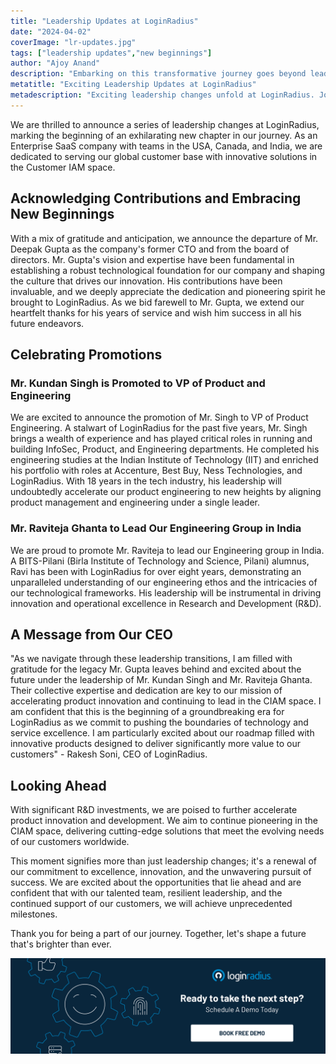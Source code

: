 ```yaml
---
title: "Leadership Updates at LoginRadius"
date: "2024-04-02"
coverImage: "lr-updates.jpg"
tags: ["leadership updates","new beginnings"]
author: "Ajoy Anand"
description: "Embarking on this transformative journey goes beyond leadership shifts—it's a renewal of our commitment to excellence, innovation, and the unwavering pursuit of success. We are excited about the opportunities that lie ahead."
metatitle: "Exciting Leadership Updates at LoginRadius"
metadescription: "Exciting leadership changes unfold at LoginRadius. Join us, a leading Enterprise SaaS company, as we continue pioneering CIAM across the USA, Canada, and India."
---
```

We are thrilled to announce a series of leadership changes at LoginRadius, marking the beginning of an exhilarating new chapter in our journey. As an Enterprise SaaS company with teams in the USA, Canada, and India, we are dedicated to serving our global customer base with innovative solutions in the Customer IAM space.

## Acknowledging Contributions and Embracing New Beginnings

With a mix of gratitude and anticipation, we announce the departure of Mr. Deepak Gupta as the company's former CTO and from the board of directors. Mr. Gupta's vision and expertise have been fundamental in establishing a robust technological foundation for our company and shaping the culture that drives our innovation. His contributions have been invaluable, and we deeply appreciate the dedication and pioneering spirit he brought to LoginRadius. As we bid farewell to Mr. Gupta, we extend our heartfelt thanks for his years of service and wish him success in all his future endeavors.

## Celebrating Promotions

### **Mr. Kundan Singh is Promoted  to VP of Product and Engineering**

We are excited to announce the promotion of Mr. Singh to VP of Product Engineering. A stalwart of LoginRadius for the past five years, Mr. Singh brings a wealth of experience and has played critical roles in running and building InfoSec, Product, and Engineering departments. He completed his engineering studies at the Indian Institute of Technology (IIT) and enriched his portfolio with roles at Accenture, Best Buy, Ness Technologies, and LoginRadius. With 18 years in the tech industry, his leadership will undoubtedly accelerate our product engineering to new heights by aligning product management and engineering under a single leader.

### **Mr. Raviteja Ghanta to Lead Our Engineering Group in India**

We are proud to promote Mr. Raviteja to lead our Engineering group in India. A BITS-Pilani (Birla Institute of Technology and Science, Pilani) alumnus, Ravi has been with LoginRadius for over eight years, demonstrating an unparalleled understanding of our engineering ethos and the intricacies of our technological frameworks. His leadership will be instrumental in driving innovation and operational excellence in Research and Development (R&D).

## A Message from Our CEO

"As we navigate through these leadership transitions, I am filled with gratitude for the legacy Mr. Gupta leaves behind and excited about the future under the leadership of Mr. Kundan Singh and Mr. Raviteja Ghanta. Their collective expertise and dedication are key to our mission of accelerating product innovation and continuing to lead in the CIAM space. I am confident that this is the beginning of a groundbreaking era for LoginRadius as we commit to pushing the boundaries of technology and service excellence. I am particularly excited about our roadmap filled with innovative products designed to deliver significantly more value to our customers" - Rakesh Soni, CEO of LoginRadius.

## Looking Ahead

With significant R&D investments, we are poised to further accelerate product innovation and development. We aim to continue pioneering in the CIAM space, delivering cutting-edge solutions that meet the evolving needs of our customers worldwide.

This moment signifies more than just leadership changes; it's a renewal of our commitment to excellence, innovation, and the unwavering pursuit of success. We are excited about the opportunities that lie ahead and are confident that with our talented team, resilient leadership, and the continued support of our customers, we will achieve unprecedented milestones.

Thank you for being a part of our journey. Together, let's shape a future that's brighter than ever.

[![book-a-free-demo-loginradius](../../assets/book-a-demo-loginradius.png)](https://www.loginradius.com/book-a-demo/)
